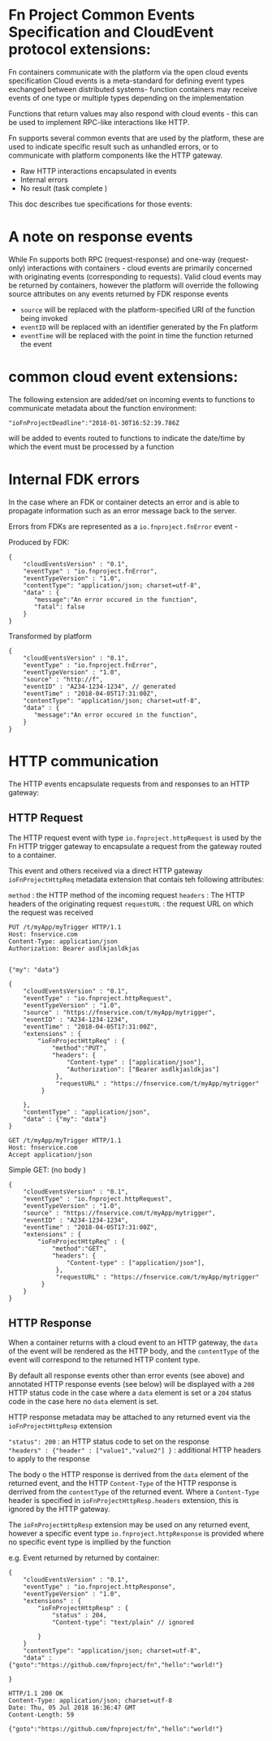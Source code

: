 # Fn Project Common Events Specification  and CloudEvent protocol extensions: 


Fn  containers communicate with the platform via the open cloud events specification 
Cloud events is a meta-standard for defining event types exchanged between distributed systems- function containers may receive events of one type or multiple types depending on the implementation 

Functions that return values may also respond with cloud events - this can be used to implement RPC-like interactions like HTTP. 

Fn supports several common events that are used by the platform, these are used to indicate specific result such as unhandled errors, or to communicate with platform components like the HTTP gateway. 


* Raw HTTP interactions encapsulated in events 
* Internal errors 
* No result (task complete )

This doc describes tue specifications for those events: 


# A note on response events

While Fn supports both RPC (request-response) and one-way (request-only) interactions with containers - cloud events are primarily concerned with originating events (corresponding to requests). Valid cloud events may be returned by containers, however the platform will override the following source attributes on any events returned by FDK response events 

*  `source` will be replaced with the platform-specified URI of the function being invoked 
* `eventID` will be replaced with an identifier generated by the Fn platform
* `eventTime` will be replaced with the point in time the function returned the event  

# common cloud event extensions: 

The following extension  are added/set on incoming events to functions to communicate metadata about the function environment: 

`"ioFnProjectDeadline":"2018-01-30T16:52:39.786Z`
 
will be added to events routed to functions to indicate the date/time by which the event must be processed by a function 


# Internal FDK errors 

In the case where an FDK or container detects an error and is able to propagate information such as an error message back to the server. 


Errors from FDKs are represented as a `io.fnproject.fnError` event - 

Produced by FDK: 
```
{
    "cloudEventsVersion" : "0.1",
    "eventType" : "io.fnproject.fnError",
    "eventTypeVersion" : "1.0",
    "contentType": "application/json; charset=utf-8",
    "data" : {
       "message":"An error occured in the function",
       "fatal": false 
    }
}
```


Transformed by platform 
```
{
    "cloudEventsVersion" : "0.1",
    "eventType" : "io.fnproject.fnError",
    "eventTypeVersion" : "1.0",
    "source" : "http://f",
    "eventID" : "A234-1234-1234", // generated 
    "eventTime" : "2018-04-05T17:31:00Z",
    "contentType": "application/json; charset=utf-8",
    "data" : {
       "message":"An error occured in the function",
    }
}
```



# HTTP communication 

The HTTP events encapsulate requests from and responses to an  HTTP gateway: 

## HTTP Request 

The HTTP request event with type `io.fnproject.httpRequest` is used by the Fn HTTP trigger gateway to encapsulate a request from the gateway routed to a container. 

This event and others received via a direct HTTP gateway  `ioFnProjectHttpReq` metadata extension that contais teh following attributes: 

`method` : the HTTP method of the incoming request
`headers` : The HTTP headers of the originating request
`requestURL` : the request URL on which the request was received 

```
PUT /t/myApp/myTrigger HTTP/1.1
Host: fnservice.com
Content-Type: application/json
Authorization: Bearer asdlkjasldkjas


{"my": "data"}
```

```
{
    "cloudEventsVersion" : "0.1",
    "eventType" : "io.fnproject.httpRequest",
    "eventTypeVersion" : "1.0",
    "source" : "https://fnservice.com/t/myApp/mytrigger",
    "eventID" : "A234-1234-1234",
    "eventTime" : "2018-04-05T17:31:00Z",
    "extensions" : {
        "ioFnProjectHttpReq" : {
            "method":"PUT",
            "headers": {
                "Content-type" : ["application/json"],
                "Authorization": ["Bearer asdlkjasldkjas"]
             },
             "requestURL" : "https://fnservice.com/t/myApp/mytrigger"
         }
         
    },
    "contentType" : "application/json",
    "data" : {"my": "data"}
}

```


```
GET /t/myApp/myTrigger HTTP/1.1
Host: fnservice.com
Accept application/json 
```

Simple GET: (no body )
```
{
    "cloudEventsVersion" : "0.1",
    "eventType" : "io.fnproject.httpRequest",
    "eventTypeVersion" : "1.0",
    "source" : "https://fnservice.com/t/myApp/mytrigger",
    "eventID" : "A234-1234-1234",
    "eventTime" : "2018-04-05T17:31:00Z",
    "extensions" : {
        "ioFnProjectHttpReq" : {
            "method":"GET",
            "headers": {
                "Content-type" : ["application/json"],
             },
             "requestURL" : "https://fnservice.com/t/myApp/mytrigger"
         }
    }
}
```


## HTTP Response 

When a container returns with a cloud event to an HTTP gateway, the `data` of the event will be rendered as the HTTP body, and the `contentType` of the event will correspond to the returned HTTP content type.
 
By default all response events other than error events (see above) and annotated HTTP response events (see below) will be displayed with a `200` HTTP status code in the case where a `data` element is set or a `204` status code in the case here no `data` element is set.  



HTTP response metadata may be attached to any  returned event via the `ioFnProjectHttpResp` extension

 `"status": 200` : an HTTP status code to set on the response  
 `"headers" : {"header" : ["value1","value2"] }` : additional HTTP headers to apply to the response 

The body  o the HTTP response is derrived from the `data` element of the returned event, and the HTTP `Content-Type` of the HTTP response is derrived from the `contentType` of the returned event. Where a `Content-Type` header is specified in `ioFnProjectHttpResp.headers` extension, this is ignored by the HTTP gateway.   

The `ioFnProjectHttpResp` extension may be used on any returned event, however a specific event type `io.fnproject.httpResponse` is provided where no specific event type is impllied by the function 

e.g. Event returned by returned by container: 
```
{
    "cloudEventsVersion" : "0.1",
    "eventType" : "io.fnproject.httpResponse",
    "eventTypeVersion" : "1.0",
    "extensions" : {
        "ioFnProjectHttpResp" : {
            "status" : 204,
            "Content-type": "text/plain" // ignored 
        
        }
    }
    "contentType": "application/json; charset=utf-8",
    "data" : {"goto":"https://github.com/fnproject/fn","hello":"world!"}
   
}
```


```
HTTP/1.1 200 OK 
Content-Type: application/json; charset=utf-8
Date: Thu, 05 Jul 2018 16:36:47 GMT
Content-Length: 59

{"goto":"https://github.com/fnproject/fn","hello":"world!"}

```


